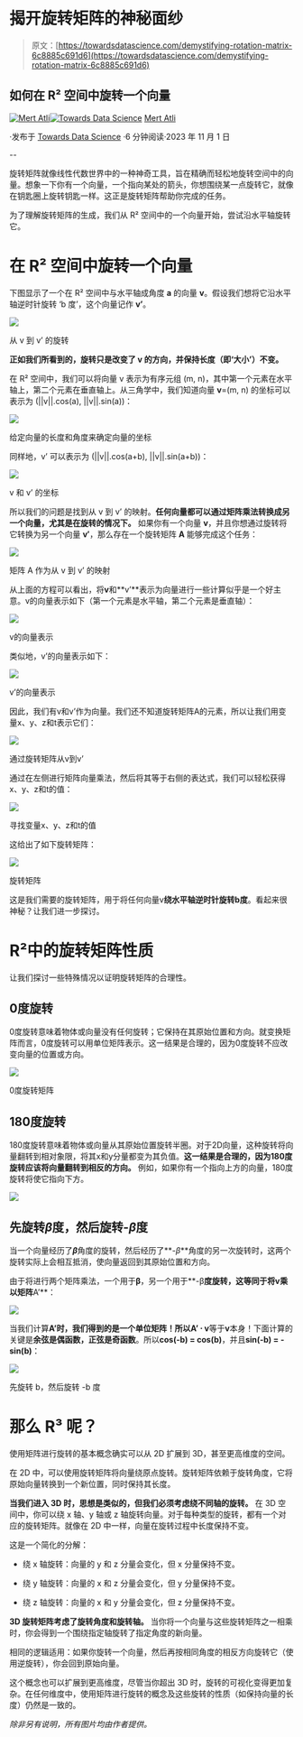 # 揭开旋转矩阵的神秘面纱

> 原文：[https://towardsdatascience.com/demystifying-rotation-matrix-6c8885c691d6](https://towardsdatascience.com/demystifying-rotation-matrix-6c8885c691d6)

## 如何在 R² 空间中旋转一个向量

[](https://medium.com/@smertatli?source=post_page-----6c8885c691d6--------------------------------)[![Mert Atli](../Images/2ce3ad8e4e3533aa889e1972ca52b02b.png)](https://medium.com/@smertatli?source=post_page-----6c8885c691d6--------------------------------)[](https://towardsdatascience.com/?source=post_page-----6c8885c691d6--------------------------------)[![Towards Data Science](../Images/a6ff2676ffcc0c7aad8aaf1d79379785.png)](https://towardsdatascience.com/?source=post_page-----6c8885c691d6--------------------------------) [Mert Atli](https://medium.com/@smertatli?source=post_page-----6c8885c691d6--------------------------------)

·发布于 [Towards Data Science](https://towardsdatascience.com/?source=post_page-----6c8885c691d6--------------------------------) ·6 分钟阅读·2023 年 11 月 1 日

--

旋转矩阵就像线性代数世界中的一种神奇工具，旨在精确而轻松地旋转空间中的向量。想象一下你有一个向量，一个指向某处的箭头，你想围绕某一点旋转它，就像在钥匙圈上旋转钥匙一样。这正是旋转矩阵帮助你完成的任务。

为了理解旋转矩阵的生成，我们从 R² 空间中的一个向量开始，尝试沿水平轴旋转它。

# 在 R² 空间中旋转一个向量

下图显示了一个在 R² 空间中与水平轴成角度 **a** 的向量 **v**。假设我们想将它沿水平轴逆时针旋转 ‘b 度’，这个向量记作 **v’**。

![](../Images/19c48b2f1c07578044de81caa85bd4ae.png)

从 v 到 v’ 的旋转

**正如我们所看到的，旋转只是改变了 v 的方向，并保持长度（即‘大小’）不变。**

在 R² 空间中，我们可以将向量 v 表示为有序元组 (m, n)，其中第一个元素在水平轴上，第二个元素在垂直轴上。从三角学中，我们知道向量 **v**=(m, n) 的坐标可以表示为 (||v||.cos(a), ||v||.sin(a))：

![](../Images/28f3ee9f4f9a7a86b827fa0ff627cc0d.png)

给定向量的长度和角度来确定向量的坐标

同样地，v’ 可以表示为 (||v||.cos(a+b), ||v||.sin(a+b))：

![](../Images/9ce5c072cf2a52f94f4a0da00f08c5ff.png)

v 和 v’ 的坐标

所以我们的问题是找到从 v 到 v’ 的映射。**任何向量都可以通过矩阵乘法转换成另一个向量，尤其是在旋转的情况下。** 如果你有一个向量 **v**，并且你想通过旋转将它转换为另一个向量 **v′**，那么存在一个旋转矩阵 **A** 能够完成这个任务：

![](../Images/e1bbb11c00d146cbb93b4877df9d54d2.png)

矩阵 A 作为从 v 到 v’ 的映射

从上面的方程可以看出，将**v**和**v’**表示为向量进行一些计算似乎是一个好主意。v的向量表示如下（第一个元素是水平轴，第二个元素是垂直轴）：

![](../Images/2e5581ee04f45a5efb0e3b8926287a59.png)

v的向量表示

类似地，v’的向量表示如下：

![](../Images/93d82a6d8177e217990725dad81d943c.png)

v’的向量表示

因此，我们有v和v’作为向量。我们还不知道旋转矩阵A的元素，所以让我们用变量x、y、z和t表示它们：

![](../Images/86aa8a3d3629258c93e1a2f3a2ed9655.png)

通过旋转矩阵从v到v’

通过在左侧进行矩阵向量乘法，然后将其等于右侧的表达式，我们可以轻松获得x、y、z和t的值：

![](../Images/ca61ed4f1a708bb35056334948cfebf7.png)

寻找变量x、y、z和t的值

这给出了如下旋转矩阵：

![](../Images/445efe6130336c8d2ab2f6d1e0c04f9d.png)

旋转矩阵

这是我们需要的旋转矩阵，用于将任何向量v**绕水平轴逆时针旋转b度**。看起来很神秘？让我们进一步探讨。

# R²中的旋转矩阵性质

让我们探讨一些特殊情况以证明旋转矩阵的合理性。

## 0度旋转

0度旋转意味着物体或向量没有任何旋转；它保持在其原始位置和方向。就变换矩阵而言，0度旋转可以用单位矩阵表示。这一结果是合理的，因为0度旋转不应改变向量的位置或方向。

![](../Images/f9db3cc389bc724df7956deffa984d91.png)

0度旋转矩阵

## 180度旋转

180度旋转意味着物体或向量从其原始位置旋转半圈。对于2D向量，这种旋转将向量翻转到相对象限，将其x和y分量都变为其负值。**这一结果是合理的，因为180度旋转应该将向量翻转到相反的方向。** 例如，如果你有一个指向上方的向量，180度旋转将使它指向下方。

![](../Images/68d4ac9a2fefdaa9599b9deadb2ab8dc.png)

## 先旋转*β*度，然后旋转-*β*度

当一个向量经历了***β***角度的旋转，然后经历了**-*β***角度的另一次旋转时，这两个旋转实际上会相互抵消，使向量返回到其原始位置和方向。

由于将进行两个矩阵乘法，一个用于**β**，另一个用于**-β**度旋转，这等同于将v乘以矩阵**A’**：

![](../Images/67b3d060b04359ff3c932b5d4ffd69fd.png)

当我们计算**A’**时，我们得到的是一个单位矩阵！所以**A’ ⋅ v**等于**v**本身！下面计算的关键是**余弦是偶函数，正弦是奇函数**。所以**cos(-b) = cos(b)**，并且**sin(-b) = -sin(b)**：

![](../Images/761d0d46694d5b43a6375fe140118974.png)

先旋转 b，然后旋转 -b 度

# 那么 R³ 呢？

使用矩阵进行旋转的基本概念确实可以从 2D 扩展到 3D，甚至更高维度的空间。

在 2D 中，可以使用旋转矩阵将向量绕原点旋转。旋转矩阵依赖于旋转角度，它将原始向量转换到一个新位置，同时保持其长度。

**当我们进入 3D 时，思想是类似的，但我们必须考虑绕不同轴的旋转。** 在 3D 空间中，你可以绕 x 轴、y 轴或 z 轴旋转向量。对于每种类型的旋转，都有一个对应的旋转矩阵。就像在 2D 中一样，向量在旋转过程中长度保持不变。

这是一个简化的分解：

+   绕 x 轴旋转：向量的 y 和 z 分量会变化，但 x 分量保持不变。

+   绕 y 轴旋转：向量的 x 和 z 分量会变化，但 y 分量保持不变。

+   绕 z 轴旋转：向量的 x 和 y 分量会变化，但 z 分量保持不变。

**3D 旋转矩阵考虑了旋转角度和旋转轴。** 当你将一个向量与这些旋转矩阵之一相乘时，你会得到一个围绕指定轴旋转了指定角度的新向量。

相同的逻辑适用：如果你旋转一个向量，然后再按相同角度的相反方向旋转它（使用逆旋转），你会回到原始向量。

这个概念也可以扩展到更高维度，尽管当你超出 3D 时，旋转的可视化变得更加复杂。在任何维度中，使用矩阵进行旋转的概念及这些旋转的性质（如保持向量的长度）仍然是一致的。

*除非另有说明，所有图片均由作者提供。*
